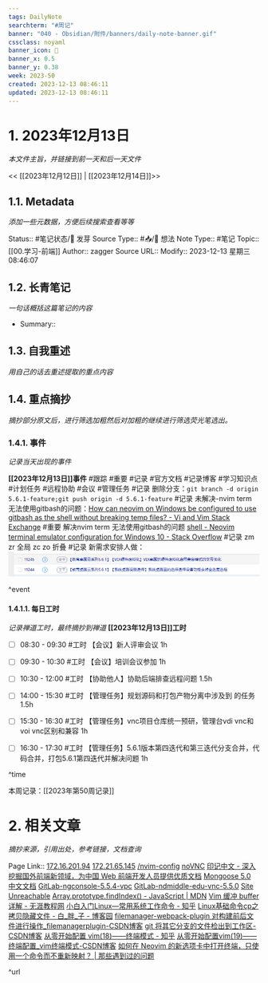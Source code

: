 ```yaml
---
tags: DailyNote
searchterm: "#周记"
banner: "040 - Obsidian/附件/banners/daily-note-banner.gif"
cssclass: noyaml
banner_icon: 💌
banner_x: 0.5
banner_y: 0.38
week: 2023-50
created: 2023-12-13 08:46:11
updated: 2023-12-13 08:46:11
---
```


# 1. 2023年12月13日

_本文件主旨，并链接到前一天和后一天文件_

<< [[2023年12月12日]] | [[2023年12月14日]]>>

## 1.1. Metadata

_添加一些元数据，方便后续搜索查看等等_

Status:: #笔记状态/🌱 发芽
Source Type:: #📥/💭 想法 
Note Type:: #笔记
Topic:: [[00.学习-前端]]
Author:: zagger
Source URL::
Modify:: 2023-12-13 星期三 08:46:07

## 1.2. 长青笔记

_一句话概括这篇笔记的内容_

- Summary::

## 1.3. 自我重述

_用自己的话去重述提取的重点内容_

## 1.4. 重点摘抄

_摘抄部分原文后，进行筛选加粗然后对加粗的继续进行筛选荧光笔选出。_

### 1.4.1. 事件

_记录当天出现的事件_

**[[2023年12月13日]]事件** 
#跟踪 #重要 #记录 #官方文档 #记录博客 #学习知识点 #计划任务 #远程协助 #会议 #管理任务
#记录 删除分支：`git branch -d origin 5.6.1-feature;git push origin -d 5.6.1-feature`
#记录 未解决-nvim term 无法使用gitbash的问题：[How can neovim on Windows be configured to use gitbash as the shell without breaking temp files? - Vi and Vim Stack Exchange](https://vi.stackexchange.com/questions/22869/how-can-neovim-on-windows-be-configured-to-use-gitbash-as-the-shell-without-brea)
#重要 解决nvim term 无法使用gitbash的问题 [shell - Neovim terminal emulator configuration for Windows 10 - Stack Overflow](https://stackoverflow.com/questions/42025912/neovim-terminal-emulator-configuration-for-windows-10)
#记录 zm zr 全局 zc zo 折叠
#记录 新需求安排人做： ![_%4ZRO0}KZYDDWRGP4LCI6E.png](https://raw.githubusercontent.com/zaggerj/obsidian_picgo/main/obsidian/_%254ZRO0%7DKZYDDWRGP4LCI6E.png)

^event

#### 1.4.1.1. 每日工时

_记录禅道工时，最终摘抄到禅道_
**[[2023年12月13日]]工时**
- [ ] 08:30 - 09:30 #工时 【会议】新人评审会议 1h
- [ ] 09:30 - 10:30 #工时 【会议】培训会议参加  1h
- [ ] 10:30 - 12:00 #工时 【协助他人】协助后端排查远程问题 1.5h
- [ ] 14:00 - 15:30 #工时 【管理任务】规划源码和打包产物分离中涉及到 的任务 1.5h
- [ ] 15:30 - 16:30 #工时 【管理任务】vnc项目仓库统一预研，管理台vdi vnc和voi vnc区别和兼容 1h
- [ ] 16:30 - 17:30 #工时 【管理任务】5.6.1版本第四迭代和第三迭代分支合并，代码合并，打包5.6.1第四迭代并解决问题 1h


^time

本周记录：[[2023年第50周记录]]

# 2. 相关文章

_摘抄来源，引用出处，参考链接，文档查询_

Page Link::
[172.16.201.94](https://172.16.201.94/#/login?next=%2Fdesktop%2Fscene)
[172.21.65.145](https://172.21.65.145/#/desktop/scene)
[/nvim-config](https://github.com/LinHQ1999/nvim-config/blob/office/lua/plugins.lua)
[noVNC](https://github.com/novnc/noVNC/blob/master/app/ui.js#L335)
[印记中文 - 深入挖掘国外前端新领域，为中国 Web 前端开发人员提供优质文档](https://docschina.org/)
[Mongoose 5.0 中文文档](http://www.mongoosejs.net/docs/api.html#findbyidandupdate_findByIdAndUpdate)
[GitLab-ngconsole-5.5.4-vpc](http://172.16.203.254/hanxiaoxiang/ngconsole/-/tree/5.5.4-vpc/vnc/assets)
[GitLab-ndmiddle-edu-vnc-5.5.0](http://172.16.203.254/lissgroup/ndmiddle/-/tree/edu-vnc-5.5.0)
[Site Unreachable](https://poe.com/chat/2s3hem0ah4fqeqpflzw)
[Array.prototype.findIndex() - JavaScript | MDN](https://developer.mozilla.org/zh-CN/docs/Web/JavaScript/Reference/Global_Objects/Array/findIndex)
[Vim 缓冲 buffer详解 - 无涯教程网](https://www.learnfk.com/vim/vim-tutorial-buffer-buffer.html)
[小白入门Linux—常用系统工作命令 - 知乎](https://zhuanlan.zhihu.com/p/655197230)
[Linux基础命令cp之拷贝隐藏文件 - 白\_胖\_子 - 博客园](https://www.cnblogs.com/bpzblog/p/13290887.html)
[filemanager-webpack-plugin 对构建前后文件进行操作\_filemanagerplugin-CSDN博客](https://blog.csdn.net/weixin_45239190/article/details/130509456)
[git 将其它分支的文件检出到工作区-CSDN博客](https://blog.csdn.net/hjf789/article/details/130040819)
[从零开始配置 vim(18)——终端模式 - 知乎](https://zhuanlan.zhihu.com/p/559321930)
[从零开始配置vim(19)——终端配置\_vim终端模式-CSDN博客](https://blog.csdn.net/lanuage/article/details/126618804)
[如何在 Neovim 的新选项卡中打开终端，只使用一个命令而不重新映射？ | 那些遇到过的问题](https://qa.1r1g.com/sf/ask/4520928891/)

^url
